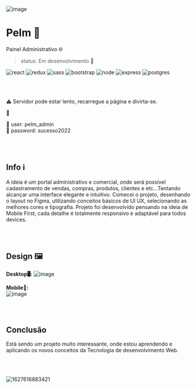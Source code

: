 ![image](https://user-images.githubusercontent.com/77937182/159706246-b9890135-4d56-4928-ade1-c77bcfdc992e.png)

# Pelm 🐾
Painel Administrativo 🌐

> status: Em desenvolvimento 🔧

![react](https://img.shields.io/badge/React-20232A?style=for-the-badge&logo=react&logoColor=61DAFB)
![redux](https://img.shields.io/badge/Redux-593D88?style=for-the-badge&logo=redux&logoColor=white)
![sass](https://img.shields.io/badge/Sass-CC6699?style=for-the-badge&logo=sass&logoColor=white)
![bootstrap](https://img.shields.io/badge/Bootstrap-563D7C?style=for-the-badge&logo=bootstrap&logoColor=white)
![node](https://img.shields.io/badge/Node.js-43853D?style=for-the-badge&logo=node.js&logoColor=white)
![express](https://img.shields.io/badge/Express.js-404D59?style=for-the-badge)
![postgres](https://img.shields.io/badge/PostgreSQL-316192?style=for-the-badge&logo=postgresql&logoColor=white)

</br>
</br>

⚠️ Servidor pode estar lento, recarregue a página e divirta-se.

🔗

👤 user: pelm_admin </br>
🔑 password: sucesso2022

</br>
</br>

## Info ℹ️

A ideia é um portal administrativo e comercial, onde será possível cadastramento de vendas, compras, produtos, clientes e etc...Tentando alcançar uma interface elegante e intuitivo.
Comecei o projeto, desenhando o layout no Figma, utilizando conceitos básicos de UI UX, selecionando as melhores cores e tipografia. Projeto foi desenvolvido pensando na ideia de Mobile First, cada detalhe é totalmente responsivo e adaptável para todos devices.

</br>
</br>

## Design 🖼️

<b>Desktop🖥️:</b>
![image](https://user-images.githubusercontent.com/77937182/159707705-3fcc9f11-7dc6-4eec-a972-4b7e8d34ccca.png)

<b>Mobile📱:</b> </br>
![image](https://user-images.githubusercontent.com/77937182/159707836-0bf410a6-4126-4dc2-b70a-cb61f9863b1f.png)

</br>
</br>

## Conclusão

Está sendo um projeto muito interessante, onde estou aprendendo e aplicando os novos conceitos da Tecnologia de desenvolvimento Web.

</br>
</br>

![1627616883421](https://user-images.githubusercontent.com/77937182/157932279-c8aad7d0-0778-43c0-be52-b7e175d56835.gif)

